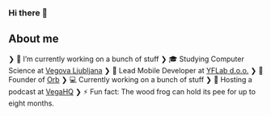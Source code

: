 ### Hi there 👋

## About me

❯ 🔭 I’m currently working on a bunch of stuff
❯ 🎓 Studying Computer Science at [Vegova Ljubljana](https://www.vegova.si/)
❯ 💼 Lead Mobile Developer at [YFLab d.o.o.](https://yourflare.io/)
❯ 💼 Founder of [Orb](https://orb.si/)
❯ 💻 Currently working on a bunch of stuff
❯ 🎤 Hosting a podcast at [VegaHQ](https://www.twitch.tv/vegahqslo)
❯ ⚡ Fun fact: The wood frog can hold its pee for up to eight months.
